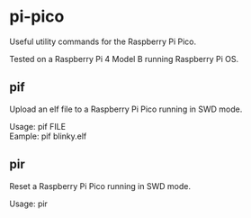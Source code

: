 # pi-pico

Useful utility commands for the Raspberry Pi Pico.

Tested on a Raspberry Pi 4 Model B running Raspberry Pi OS.

## pif

Upload an elf file to a Raspberry Pi Pico running in SWD mode.

Usage: pif FILE<br>
Eample: pif blinky.elf

## pir

Reset a Raspberry Pi Pico running in SWD mode.

Usage: pir

